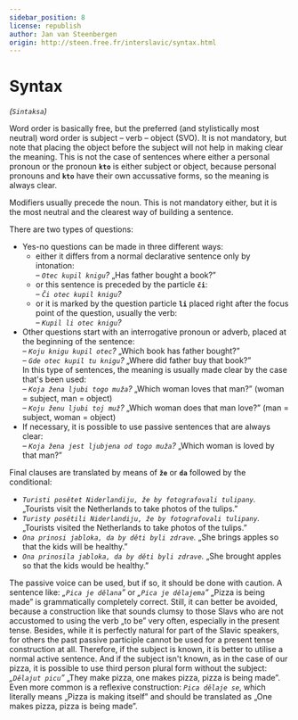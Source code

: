 ```yaml
---
sidebar_position: 8
license: republish
author: Jan van Steenbergen
origin: http://steen.free.fr/interslavic/syntax.html
---
```


# Syntax
_(`Sintaksa`)_

Word order is basically free, but the preferred (and stylistically most neutral) word order is subject – verb – object (SVO). It is not mandatory, but note that placing the object before the subject will not help in making clear the meaning. This is not the case of sentences where either a personal pronoun or the pronoun **`kto`** is either subject or object, because personal pronouns and **`kto`** have their own accussative forms, so the meaning is always clear.

Modifiers usually precede the noun. This is not mandatory either, but it is the most neutral and the clearest way of building a sentence.

There are two types of questions:

*   Yes-no questions can be made in three different ways:
    *   either it differs from a normal declarative sentence only by intonation:  
        _– `Otec kupil knigu`?_ „Has father bought a book?”
    *   or this sentence is preceded by the particle **`či`**:  
        _– `Či otec kupil knigu`?_
    *   or it is marked by the question particle **`li`** placed right after the focus point of the question, usually the verb:  
        _– `Kupil li otec knigu`?_
*   Other questions start with an interrogative pronoun or adverb, placed at the beginning of the sentence:  
    _– `Koju knigu kupil otec`?_ „Which book has father bought?”  
    _– `Gde otec kupil tu knigu`?_ „Where did father buy that book?”  
    In this type of sentences, the meaning is usually made clear by the case that's been used:  
    – _`Koja žena ljubi togo muža`?_ „Which woman loves that man?” (woman = subject, man = object)  
    – _`Koju ženu ljubi toj muž`?_ „Which woman does that man love?” (man = subject, woman = object)
*   If necessary, it is possible to use passive sentences that are always clear:  
    _– `Koja žena jest ljubjena od togo muža`?_ „Which woman is loved by that man?”

Final clauses are translated by means of **`že`** or **`da`** followed by the conditional:

*   _`Turisti posětet Niderlandiju, že by fotografovali tulipany`._ „Tourists visit the Netherlands to take photos of the tulips.”
*   _`Turisty posětili Niderlandiju, že by fotografovali tulipany`._ „Tourists visited the Netherlands to take photos of the tulips.”
*   _`Ona prinosi jabloka, da by děti byli zdrave`._ „She brings apples so that the kids will be healthy.”
*   _`Ona prinosila jabloka, da by děti byli zdrave`._ „She brought apples so that the kids would be healthy.”

The passive voice can be used, but if so, it should be done with caution. A sentence like: _„`Pica je dělana`”_ or _„`Pica je dělajema`”_ „Pizza is being made” is grammatically completely correct. Still, it can better be avoided, because a construction like that sounds clumsy to those Slavs who are not accustomed to using the verb „to be” very often, especially in the present tense. Besides, while it is perfectly natural for part of the Slavic speakers, for others the past passive participle cannot be used for a present tense construction at all. Therefore, if the subject is known, it is better to utilise a normal active sentence. And if the subject isn't known, as in the case of our pizza, it is possible to use third person plural form without the subject: _„`Dělajut picu`”_ „They make pizza, one makes pizza, pizza is being made”. Even more common is a reflexive construction: _`Pica dělaje se`_, which literally means „Pizza is making itself” and should be translated as „One makes pizza, pizza is being made”.
